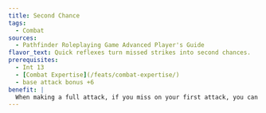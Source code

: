 ```yaml
---
title: Second Chance
tags:
  - Combat
sources:
  - Pathfinder Roleplaying Game Advanced Player's Guide
flavor_text: Quick reflexes turn missed strikes into second chances.
prerequisites:
  - Int 13
  - [Combat Expertise](/feats/combat-expertise/)
  - base attack bonus +6
benefit: |
  When making a full attack, if you miss on your first attack, you can forgo making any other attacks for the rest of your turn to reroll that attack at your highest base attack bonus.
---
```


